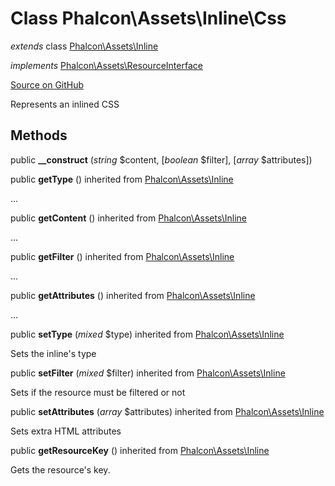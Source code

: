 # Class **Phalcon\\Assets\\Inline\\Css**

*extends* class [Phalcon\Assets\Inline](/[[language]]/[[version]]/api/Phalcon_Assets_Inline)

*implements* [Phalcon\Assets\ResourceInterface](/[[language]]/[[version]]/api/Phalcon_Assets_ResourceInterface)

<a href="https://github.com/phalcon/cphalcon/blob/master/phalcon/assets/inline/css.zep" class="btn btn-default btn-sm">Source on GitHub</a>

Represents an inlined CSS


## Methods
public  **__construct** (*string* $content, [*boolean* $filter], [*array* $attributes])





public  **getType** () inherited from [Phalcon\Assets\Inline](/[[language]]/[[version]]/api/Phalcon_Assets_Inline)

...


public  **getContent** () inherited from [Phalcon\Assets\Inline](/[[language]]/[[version]]/api/Phalcon_Assets_Inline)

...


public  **getFilter** () inherited from [Phalcon\Assets\Inline](/[[language]]/[[version]]/api/Phalcon_Assets_Inline)

...


public  **getAttributes** () inherited from [Phalcon\Assets\Inline](/[[language]]/[[version]]/api/Phalcon_Assets_Inline)

...


public  **setType** (*mixed* $type) inherited from [Phalcon\Assets\Inline](/[[language]]/[[version]]/api/Phalcon_Assets_Inline)

Sets the inline's type



public  **setFilter** (*mixed* $filter) inherited from [Phalcon\Assets\Inline](/[[language]]/[[version]]/api/Phalcon_Assets_Inline)

Sets if the resource must be filtered or not



public  **setAttributes** (*array* $attributes) inherited from [Phalcon\Assets\Inline](/[[language]]/[[version]]/api/Phalcon_Assets_Inline)

Sets extra HTML attributes



public  **getResourceKey** () inherited from [Phalcon\Assets\Inline](/[[language]]/[[version]]/api/Phalcon_Assets_Inline)

Gets the resource's key.



